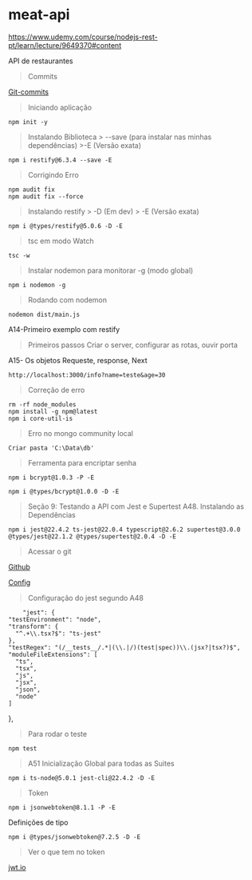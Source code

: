 # meat-api
https://www.udemy.com/course/nodejs-rest-pt/learn/lecture/9649370#content

API de restaurantes

> Commits

[Git-commits](https://github.com/ederpbj/meat-api/commits/master)

>Iniciando aplicação

    npm init -y 

> Instalando Biblioteca 
    > --save (para instalar nas minhas dependências)
    >-E (Versão exata)

    npm i restify@6.3.4 --save -E

> Corrigindo Erro

    npm audit fix
    npm audit fix --force

> Instalando restify
    > -D (Em dev)
    > -E (Versão exata)

    npm i @types/restify@5.0.6 -D -E

>tsc em modo Watch

    tsc -w

> Instalar nodemon para monitorar
> -g (modo global)

    npm i nodemon -g

> Rodando com nodemon

    nodemon dist/main.js

A14-Primeiro exemplo com restify

> Primeiros passos
> Criar o server, configurar as rotas, ouvir porta

A15- Os objetos Requeste, response, Next

    http://localhost:3000/info?name=teste&age=30


>Correção de erro

    rm -rf node_modules
    npm install -g npm@latest
    npm i core-util-is

> Erro no mongo community local

    Criar pasta 'C:\Data\db'

> Ferramenta para encriptar senha

    npm i bcrypt@1.0.3 -P -E

    npm i @types/bcrypt@1.0.0 -D -E

> Seção 9: Testando a API com Jest e Supertest
> A48. Instalando as Dependências


    npm i jest@22.4.2 ts-jest@22.0.4 typescript@2.6.2 supertest@3.0.0 @types/jest@22.1.2 @types/supertest@2.0.4 -D -E

>Acessar o git

[Github](https://github.com/kulshekhar/ts-jest)

[Config](https://kulshekhar.github.io/ts-jest/user/config/)

>Configuração do jest segundo A48

        "jest": {
    "testEnvironment": "node",
    "transform": {
      "^.+\\.tsx?$": "ts-jest"
    },
    "testRegex": "(/__tests__/.*|(\\.|/)(test|spec))\\.(jsx?|tsx?)$",
    "moduleFileExtensions": [
      "ts",
      "tsx",
      "js",
      "jsx",
      "json",
      "node"
    ]
  },

>Para rodar o teste

    npm test

> A51 Inicialização Global para todas as Suites

    npm i ts-node@5.0.1 jest-cli@22.4.2 -D -E


> Token

    npm i jsonwebtoken@8.1.1 -P -E

Definições de tipo

    npm i @types/jsonwebtoken@7.2.5 -D -E

>Ver o que tem no token

[jwt.io](https://jwt.io/)